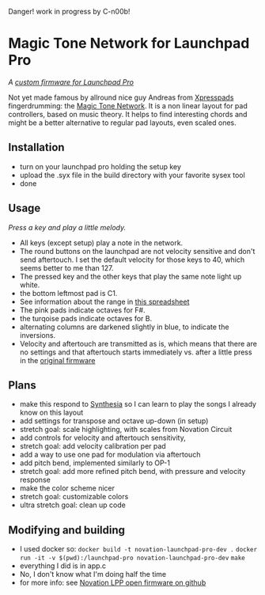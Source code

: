 Danger! work in progress by C-n00b!

# Magic Tone Network for Launchpad Pro
*A [custom firmware for Launchpad Pro](https://github.com/dvhdr/launchpad-pro)*

Not yet made famous by allround nice guy Andreas from [Xpresspads](http://xpresspads.com/) fingerdrumming: the [Magic Tone Network](http://www.xpresspads.com/tag/magic-tone-network/). It is a non linear layout for pad controllers, based on music theory. It helps to find interesting chords and might be a better alternative to regular pad layouts, even scaled ones.

## Installation
* turn on your launchpad pro holding the setup key
* upload the .syx file in the build directory with your favorite sysex tool
* done

## Usage
*Press a key and play a little melody.*
* All keys (except setup) play a note in the network.
* The round buttons on the launchpad are not velocity sensitive and don't send aftertouch. I set the default velocity for those keys to 40, which seems better to me than 127. 
* The pressed key and the other keys that play the same note light up white.
* the bottom leftmost pad is C1.
* See information about the range in [this spreadsheet](https://docs.google.com/spreadsheets/d/e/2PACX-1vT2yyNmcxbW1oj1S9KBUE1fmY2ACqy414S8aB-S-v0M3DpBvpG-V4ByjrNyFdDpDgFWv8H7D7-QWCiU/pubhtml)
* The pink pads indicate octaves for F#.
* the turqoise pads indicate octaves for B.
* alternating columns are darkened slightly in blue, to indicate the inversions.
* Velocity and aftertouch are transmitted as is, which means that there are no settings and that aftertouch starts immediately vs. after a little press in the [original firmware](https://github.com/dvhdr/launchpad-pro)

## Plans
* make this respond to [Synthesia](http://synthesiagame.com/) so I can learn to play the songs I already know on this layout
* add settings for transpose and octave up-down (in setup)
* stretch goal: scale highlighting, with scales from Novation Circuit
* add controls for velocity and aftertouch sensitivity, 
* stretch goal: add velocity calibration per pad
* add a way to use one pad for modulation via aftertouch
* add pitch bend, implemented similarly to OP-1
* stretch goal: add more refined pitch bend, with pressure and velocity response
* make the color scheme nicer
* stretch goal: customizable colors
* ultra stretch goal: clean up code

## Modifying and building
* I used docker so:
`docker build -t novation-launchpad-pro-dev .`
`docker run -it -v $(pwd):/launchpad-pro novation-launchpad-pro-dev`
`make`
* everything I did is in app.c
* No, I don't know what I'm doing half the time
* for more info: see [Novation LPP open firmware on github](https://github.com/dvhdr/launchpad-pro)
